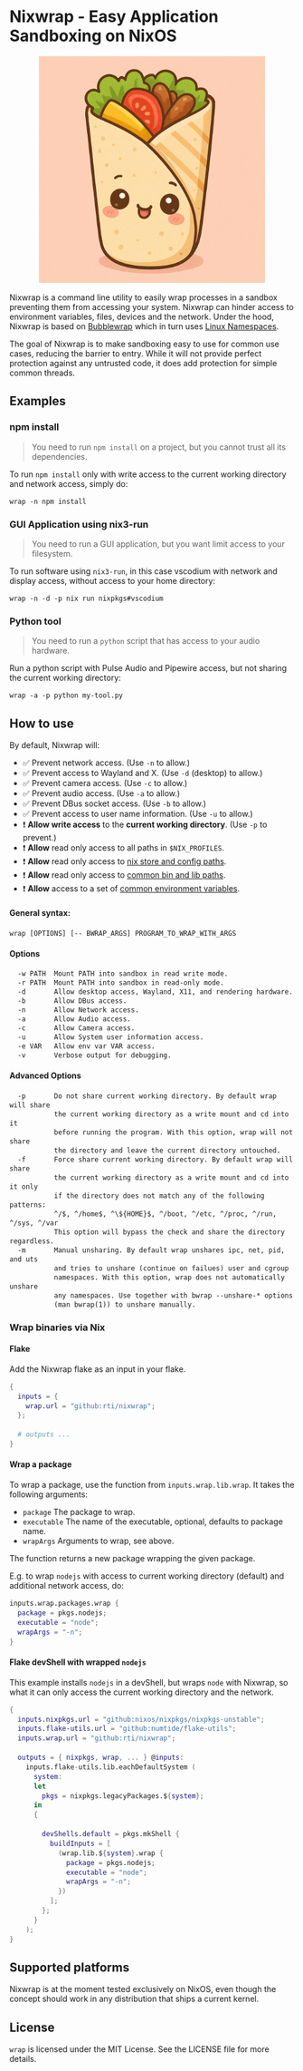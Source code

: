 # Nixwrap - Easy Application Sandboxing on NixOS

<p align="center"><img src="./wrap.png" alt="A cute wrap, the mascot of Nixwrap" style="width:400px;"/></p>

Nixwrap is a command line utility to easily wrap processes in a sandbox preventing them from accessing your system. Nixwrap can hinder access to environment variables, files, devices and the network. Under the hood, Nixwrap is based on [Bubblewrap](https://github.com/containers/bubblewrap) which in turn uses [Linux Namespaces](https://www.man7.org/linux/man-pages/man7/user_namespaces.7.html).

The goal of Nixwrap is to make sandboxing easy to use for common use cases, reducing the barrier to entry. While it will not provide perfect protection against any untrusted code, it does add protection for simple common threads.

## Examples

### npm install

> You need to run `npm install` on a project, but you cannot trust all its dependencies.

To run `npm install` only with write access to the current working directory and network access, simply do:
```shell
wrap -n npm install
```

### GUI Application using nix3-run

> You need to run a GUI application, but you want limit access to your filesystem.

To run software using `nix3-run`, in this case vscodium with network and display access, without access to your home directory:
```shell
wrap -n -d -p nix run nixpkgs#vscodium
```

### Python tool

> You need to run a `python` script that has access to your audio hardware.

Run a python script with Pulse Audio and Pipewire access, but not sharing the current working directory:
```shell
wrap -a -p python my-tool.py
```

## How to use

By default, Nixwrap will:
- ✅ Prevent network access. (Use `-n` to allow.)
- ✅ Prevent access to Wayland and X. (Use `-d` (desktop) to allow.)
- ✅ Prevent camera access. (Use `-c` to allow.)
- ✅ Prevent audio access. (Use `-a` to allow.)
- ✅ Prevent DBus socket access. (Use `-b` to allow.)
- ✅ Prevent access to user name information. (Use `-u` to allow.)
- ❗ **Allow write access** to the **current working directory**. (Use `-p` to prevent.)
- ❗ **Allow** read only access to all paths in `$NIX_PROFILES`.
- ❗ **Allow** read only access to [nix store and config paths](https://github.com/rti/nixwrap/blob/main/wrap.sh#L92).
- ❗ **Allow** read only access to [common bin and lib paths](https://github.com/rti/nixwrap/blob/main/wrap.sh#L97).
- ❗ **Allow** access to a set of [common environment variables](https://github.com/rti/nixwrap/blob/main/wrap.sh#L9).

#### General syntax:
`wrap [OPTIONS] [-- BWRAP_ARGS] PROGRAM_TO_WRAP_WITH_ARGS`

#### Options
```
  -w PATH  Mount PATH into sandbox in read write mode.
  -r PATH  Mount PATH into sandbox in read-only mode.
  -d       Allow desktop access, Wayland, X11, and rendering hardware.
  -b       Allow DBus access.
  -n       Allow Network access.
  -a       Allow Audio access.
  -c       Allow Camera access.
  -u       Allow System user information access.
  -e VAR   Allow env var VAR access.
  -v       Verbose output for debugging.
```

#### Advanced Options
```
  -p       Do not share current working directory. By default wrap will share 
           the current working directory as a write mount and cd into it 
           before running the program. With this option, wrap will not share 
           the directory and leave the current directory untouched.
  -f       Force share current working directory. By default wrap will share
           the current working directory as a write mount and cd into it only
           if the directory does not match any of the following patterns: 
           ^/$, ^/home$, ^\${HOME}$, ^/boot, ^/etc, ^/proc, ^/run, ^/sys, ^/var
           This option will bypass the check and share the directory regardless. 
  -m       Manual unsharing. By default wrap unshares ipc, net, pid, and uts 
           and tries to unshare (continue on failues) user and cgroup 
           namespaces. With this option, wrap does not automatically unshare 
           any namespaces. Use together with bwrap --unshare-* options 
           (man bwrap(1)) to unshare manually.
```

### Wrap binaries via Nix

#### Flake
Add the Nixwrap flake as an input in your flake.

```nix
{
  inputs = {
    wrap.url = "github:rti/nixwrap";
  };

  # outputs ...
}
```

#### Wrap a package
To wrap a package, use the function from `inputs.wrap.lib.wrap`. It takes the following arguments:
- `package` The package to wrap.
- `executable` The name of the executable, optional, defaults to package name.
- `wrapArgs` Arguments to wrap, see above.

The function returns a new package wrapping the given package.

E.g. to wrap `nodejs` with access to current working directory (default) and additional network access, do:

```nix
inputs.wrap.packages.wrap {
  package = pkgs.nodejs;
  executable = "node";
  wrapArgs = "-n";
}
```

#### Flake devShell with wrapped `nodejs`

This example installs `nodejs` in a devShell, but wraps `node` with Nixwrap, so what it can only access the current working directory and the network.

```nix
{
  inputs.nixpkgs.url = "github:nixos/nixpkgs/nixpkgs-unstable";
  inputs.flake-utils.url = "github:numtide/flake-utils";
  inputs.wrap.url = "github:rti/nixwrap";

  outputs = { nixpkgs, wrap, ... } @inputs:
    inputs.flake-utils.lib.eachDefaultSystem (
      system:
      let
        pkgs = nixpkgs.legacyPackages.${system};
      in
      {

        devShells.default = pkgs.mkShell {
          buildInputs = [
            (wrap.lib.${system}.wrap {
              package = pkgs.nodejs;
              executable = "node";
              wrapArgs = "-n";
            })
          ];
        };
      }
    );
}
```

## Supported platforms
Nixwrap is at the moment tested exclusively on NixOS, even though the concept should work in any distribution that ships a current kernel.

## License
`wrap` is licensed under the MIT License. See the LICENSE file for more details.
